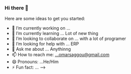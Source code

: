 ### Hi there 👋 

Here are some ideas to get you started:

- 🔭 I’m currently working on ...
- 🌱 I’m currently learning ... Lot of new thing
- 👯 I’m looking to collaborate on ... with a lot of programer 
- 🤔 I’m looking for help with ... ERP
- 💬 Ask me about ... Anythinng
- 📫 How to reach me: ...omarsaggou@gmail.com
- 😄 Pronouns: ...He/Him 
- ⚡ Fun fact: ...
-->
